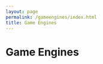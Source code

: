 ```yaml
---
layout: page
permalink: /gameengines/index.html
title: Game Engines
---
```


# Game Engines

<br>







